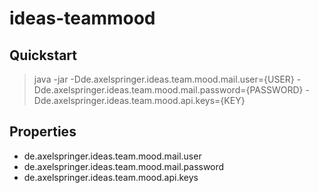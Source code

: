 # ideas-teammood

## Quickstart

> java -jar -Dde.axelspringer.ideas.team.mood.mail.user={USER} -Dde.axelspringer.ideas.team.mood.mail.password={PASSWORD} -Dde.axelspringer.ideas.team.mood.api.keys={KEY}

## Properties

* de.axelspringer.ideas.team.mood.mail.user
* de.axelspringer.ideas.team.mood.mail.password
* de.axelspringer.ideas.team.mood.api.keys